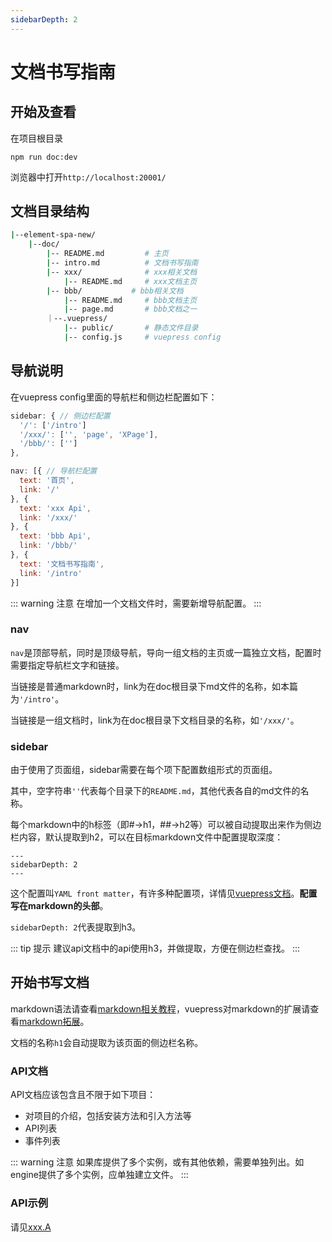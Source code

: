 ```yaml
---
sidebarDepth: 2
---
```

# 文档书写指南

## 开始及查看
在项目根目录

```
npm run doc:dev
```
浏览器中打开`http://localhost:20001/`

## 文档目录结构

```bash
|--element-spa-new/
    |--doc/
        |-- README.md         # 主页
        |-- intro.md          # 文档书写指南
        |-- xxx/              # xxx相关文档
            |-- README.md     # xxx文档主页
        |-- bbb/           # bbb相关文档
            |-- README.md     # bbb文档主页
            |-- page.md       # bbb文档之一
        ｜--.vuepress/
            |-- public/       # 静态文件目录
            |-- config.js     # vuepress config
```

## 导航说明

在vuepress config里面的导航栏和侧边栏配置如下：

```javascript
sidebar: { // 侧边栏配置
  '/': ['/intro']
  '/xxx/': ['', 'page', 'XPage'],
  '/bbb/': ['']
},

nav: [{ // 导航栏配置
  text: '首页',
  link: '/'
}, {
  text: 'xxx Api',
  link: '/xxx/'
}, {
  text: 'bbb Api',
  link: '/bbb/'
}, {
  text: '文档书写指南',
  link: '/intro'
}]
```
::: warning 注意
在增加一个文档文件时，需要新增导航配置。
:::


### nav

`nav`是顶部导航，同时是顶级导航，导向一组文档的主页或一篇独立文档，配置时需要指定导航栏文字和链接。

当链接是普通markdown时，link为在doc根目录下md文件的名称，如本篇为`'/intro'`。

当链接是一组文档时，link为在doc根目录下文档目录的名称，如`'/xxx/'`。

### sidebar

由于使用了页面组，sidebar需要在每个项下配置数组形式的页面组。

其中，空字符串`''`代表每个目录下的`README.md`，其他代表各自的md文件的名称。

每个markdown中的h标签（即#->h1，##->h2等）可以被自动提取出来作为侧边栏内容，默认提取到h2，可以在目标markdown文件中配置提取深度：

```
---
sidebarDepth: 2
---
```

这个配置叫`YAML front matter`，有许多种配置项，详情见[vuepress文档](https://vuepress.vuejs.org/zh/guide/frontmatter.html)。**配置写在markdown的头部**。

`sidebarDepth: 2`代表提取到h3。

::: tip 提示
建议api文档中的api使用h3，并做提取，方便在侧边栏查找。
:::

## 开始书写文档

markdown语法请查看[markdown相关教程](http://www.markdown.cn/)，vuepress对markdown的扩展请查看[markdown拓展](https://vuepress.vuejs.org/zh/guide/markdown.html)。

文档的名称`h1`会自动提取为该页面的侧边栏名称。

### API文档

API文档应该包含且不限于如下项目：

* 对项目的介绍，包括安装方法和引入方法等
* API列表
* 事件列表

::: warning 注意
如果库提供了多个实例，或有其他依赖，需要单独列出。如engine提供了多个实例，应单独建立文件。
:::

### API示例

请见[xxx.A](/xxx/A.html)
